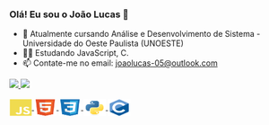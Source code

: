 ### Olá! Eu sou o João Lucas 👋

- 🔭 Atualmente cursando Análise e Desenvolvimento de Sistema - Universidade do Oeste Paulista (UNOESTE)
- 👨‍💻 Estudando JavaScript, C.
- 📫 Contate-me no email: joaolucas-05@outlook.com
<div>
  <a href="https://github.com/jjoaolucas">
  <img height="180em" src="https://github-readme-stats.vercel.app/api?username=jjoaolucas&show_icons=true&theme=tokyonight&include+all_commits=true&count_private=true"/>
  <img height="180em" src="https://github-readme-stats.vercel.app/api/top-langs/?username=jjoaolucas&layout=compact&langs_count=16&theme=tokyonight"/>
</div>

<div style="display: inline_block"><br>
  <img align="center" alt="Joao-Js" height="30" width="40" src="https://raw.githubusercontent.com/devicons/devicon/master/icons/javascript/javascript-plain.svg">
  <img align="center" alt="Joao-HTML" height="30" width="40" src="https://raw.githubusercontent.com/devicons/devicon/master/icons/html5/html5-original.svg">
  <img align="center" alt="Joao-CSS" height="30" width="40" src="https://raw.githubusercontent.com/devicons/devicon/master/icons/css3/css3-original.svg">
  <img align="center" alt="Rafa-Python" height="30" width="40" src="https://raw.githubusercontent.com/devicons/devicon/master/icons/python/python-original.svg">
  <img align="center" alt="Rafa-Csharp" height="30" width="40" src="https://raw.githubusercontent.com/devicons/devicon/master/icons/c/c-original.svg">
</div>

##
<!--
  <div> 
    <a href="LINK" target="_black"><img src="https://img.shields.io/badge/-LinkedIn-%230077B5?style=for-the-badge&logo=linkedin&logoColor=white" target="_blank"></>
  </div>
-->

<div>
  
</div>
